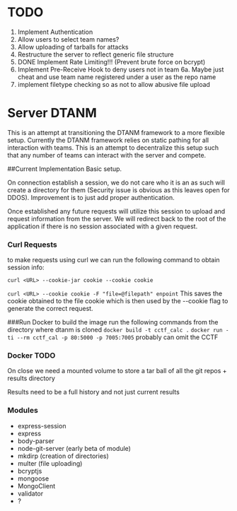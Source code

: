 # TODO
1. Implement Authentication
2. Allow users to select team names?
3. Allow uploading of tarballs for attacks
4. Restructure the server to reflect generic file structure
5. DONE Implement Rate Limiting!!! (Prevent brute force on bcrypt)
6. Implement Pre-Receive Hook to deny users not in team
6a. Maybe just cheat and use team name registered under a user as the repo name
7. implement filetype checking so as not to allow abusive file upload

# Server DTANM

This is an attempt at transitioning the DTANM framework to a more flexible setup. Currently the DTANM framework relies on static pathing for all interaction with teams. This is an attempt to decentralize this setup such that any number of teams can interact with the server and compete.

##Current Implementation
Basic setup.

On connection establish a session, we do not care who it is an as such will create a directory for them (Security issue is obvious as this leaves open for DDOS). Improvement is to just add proper authentication.

Once established any future requests will utilize this session to upload and request information from the server. We will redirect back to the root of the application if there is no session associated with a given request.

### Curl Requests

to make requests using curl we can run the following command to obtain session info:

```curl <URL> --cookie-jar cookie --cookie cookie```

```curl <URL> --cookie cookie -F "file=@filepath" enpoint```
This saves the cookie obtained to the file cookie which is then used by the --cookie flag to generate the correct request.

###Run Docker
to build the image run the following commands from the directory where dtanm is cloned 
```docker build -t cctf_calc .```
```docker run -ti --rm cctf_cal -p 80:5000 -p 7005:7005```
probably can omit the CCTF

### Docker TODO 
On close we need a mounted volume to store a tar ball of all the git repos + results directory

Results need to be a full history and not just current results

### Modules
* express-session
* express
* body-parser
* node-git-server (early beta of module)
* mkdirp (creation of directories)
* multer (file uploading)
* bcryptjs
* mongoose
* MongoClient
* validator
* ?


